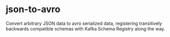 # json-to-avro
Convert arbitrary JSON data to avro serialized data, registering transitively backwards compatible schemas with Kafka Schema Registry along the way.
